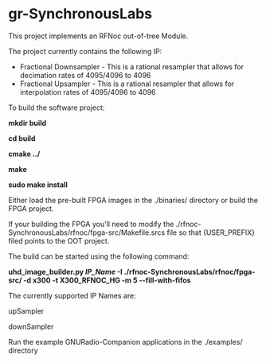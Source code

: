 # gr-SynchronousLabs

This project implements an RFNoc out-of-tree Module.

The project currently contains the following IP:

  - Fractional Downsampler - This is a rational resampler that allows for decimation rates of 4095/4096 to 4096
  - Fractional Upsampler - This is a rational resampler that allows for interpolation rates of 4095/4096 to 4096

To build the software project:

  **mkdir build**
  
  **cd build**
  
  **cmake ../**
  
  **make**
  
  **sudo make install**
  
  
  
  
Either load the pre-built FPGA images in the ./binaries/ directory or build the FPGA project.

If your building the FPGA you'll need to modify the ./rfnoc-SynchronousLabs/rfnoc/fpga-src/Makefile.srcs file so that {USER_PREFIX} filed points to the OOT project.  

The build can be started using the following command:

  **uhd_image_builder.py _IP_Name_ -I ./rfnoc-SynchronousLabs/rfnoc/fpga-src/ -d x300 -t X300_RFNOC_HG -m 5 --fill-with-fifos**
  
The currently supported IP Names are:

  upSampler
  
  downSampler
  
Run the example GNURadio-Companion applications in the ./examples/ directory  

